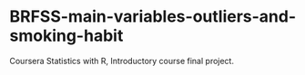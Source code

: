 # BRFSS-main-variables-outliers-and-smoking-habit

Coursera Statistics with R, Introductory course final project.
